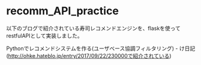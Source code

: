 # recomm_API_practice

以下のブログで紹介されている寿司レコメンドエンジンを、flaskを使ってrestfulAPIとして実装しました。

Pythonでレコメンドシステムを作る(ユーザベース協調フィルタリング) - け日記
(http://ohke.hateblo.jp/entry/2017/09/22/230000で紹介されている)
